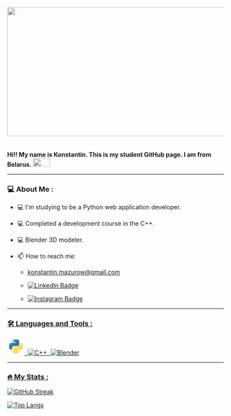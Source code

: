 <div align="center">
  <img src="https://media.giphy.com/media/dWesBcTLavkZuG35MI/giphy.gif" width="600" height="300"/>
</div>


</div id="count" align="center"> 
   <img src="https://komarev.com/ghpvc/?username=KonstantinMazurow&style=flat-square&color=blue" alt=""/>



**Hi!! My name is Konstantin. This is my student GitHub page. I am from Belarus.**
  <img src="https://media.giphy.com/media/mDNA0yPH6YOx8MWeJB/giphy.gif" width="40" height="20"/>
<div>
  
---


### 💻 About Me :

- 💻 I'm studying to be a Python web application developer.

- 💻 Completed a development course in the C++.
  
- 💻 Blender 3D modeler.

- :mailbox: How to reach me: 
 
  -  konstantin.mazurow@gmail.com
  
  - <a href="https://www.linkedin.com/in/konstantin-mazurow-626453137/"> <img src="https://img.shields.io/badge/LinkedIn-blue?style=for-the-badge&logo=linkedin&logoColor=white" alt="LinkedIn Badge"/>
  
  -  <a href="https://www.instagram.com/mazurowkonstantin/"> <img src="https://img.shields.io/badge/Instagram-E4405F?style=for-the-badge&logo=instagram&logoColor=white" alt="Instagram Badge"/>

---
  ### :hammer_and_wrench: Languages and Tools :
  <div>
  <img src="https://github.com/devicons/devicon/blob/master/icons/python/python-original.svg" title="Python" alt="Python" width="40" height="40"/>&nbsp;
  <img src="https://img.icons8.com/color/512/c-plus-plus-logo.png" title="С++" alt="С++" width="40" height="40"/>&nbsp;
  <img src="https://upload.wikimedia.org/wikipedia/commons/thumb/0/0c/Blender_logo_no_text.svg/2560px-Blender_logo_no_text.svg.png" title="Blender" alt="Blender" width="40" height="40"/>

---

### :fire: My Stats :
[![GitHub Streak](http://github-readme-streak-stats.herokuapp.com?user=KonstantinMazurow&theme=dark&hide_border=true&date_format=j%20M%5B%20Y%5D)](https://git.io/streak-stats)

[![Top Langs](https://github-readme-stats.vercel.app/api/top-langs/?username=KonstantinMazurow&layout=compact&theme=vision-friendly-dark)](https://github.com/anuraghazra/github-readme-stats)
<!--
